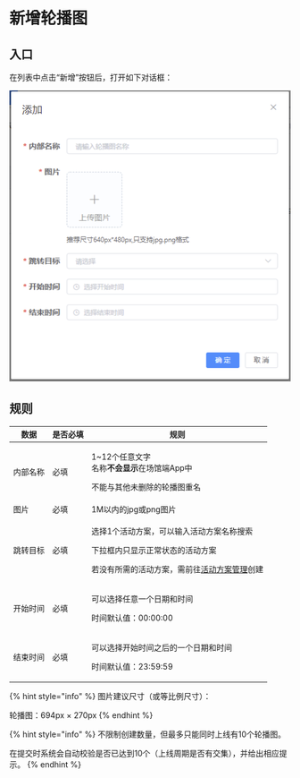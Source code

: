# 新增轮播图

## 入口

在列表中点击“新增”按钮后，打开如下对话框：

![新增轮播图](<../../../.gitbook/assets/image (23).png>)

## 规则

| 数据   | 是否必填 | 规则                                                                                                           |
| ---- | ---- | ------------------------------------------------------------------------------------------------------------ |
| 内部名称 | 必填   | <p>1~12个任意文字<br>名称<strong>不会显示</strong>在场馆端App中</p><p>不能与其他未删除的轮播图重名</p>                                     |
| 图片   | 必填   | 1M以内的jpg或png图片                                                                                               |
| 跳转目标 | 必填   | <p>选择1个活动方案，可以输入活动方案名称搜索</p><p>下拉框内只显示正常状态的活动方案</p><p>若没有所需的活动方案，需前往<a href="../programme/">活动方案管理</a>创建</p> |
| 开始时间 | 必填   | <p>可以选择任意一个日期和时间</p><p>时间默认值：00:00:00</p>                                                                    |
| 结束时间 | 必填   | <p>可以选择开始时间之后的一个日期和时间</p><p>时间默认值：23:59:59</p>                                                               |

{% hint style="info" %}
图片建议尺寸（或等比例尺寸）：

轮播图：694px × 270px
{% endhint %}

{% hint style="info" %}
不限制创建数量，但最多只能同时上线有10个轮播图。

在提交时系统会自动校验是否已达到10个（上线周期是否有交集），并给出相应提示。
{% endhint %}
